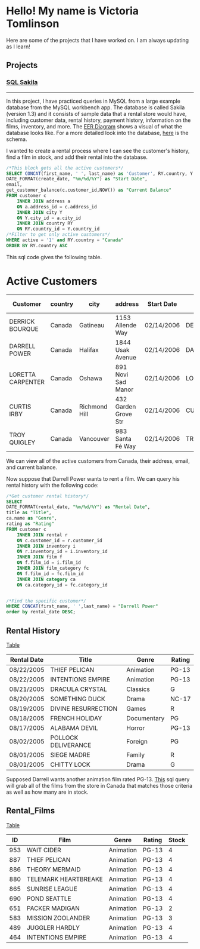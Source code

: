 # Hello! My name is Victoria Tomlinson   
Here are some of the projects that I have worked on. I am always updating as I learn!  
## Projects   
### [SQL Sakila](/SakilaSQL/)  
---   
In this project, I have practiced queries in MySQL from a large example database from the MySQL workbench app. The database is called Sakila (version 1.3) and it consists of sample data that a rental store would have, including customer data, rental history, payment history, information on the films, inventory, and more. The [EER Diagram](/SakilaSQL/Sakila_EER_Diagram.png) shows a visual of what the database looks like. For a more detailed look into the database, [here](/SakilaSQL/sakila-schema.sql) is the schema.  

I wanted to create a rental process where I can see the customer's history, find a film in stock, and add their rental into the database.

```sql
/*This block gets all the active customers*/
SELECT CONCAT(first_name, ' ', last_name) as 'Customer', RY.country, Y.city, a.address,
DATE_FORMAT(create_date, "%m/%d/%Y") as "Start Date",
email,
get_customer_balance(c.customer_id,NOW()) as "Current Balance"
FROM customer c
    INNER JOIN address a 
    ON a.address_id = c.address_id
    INNER JOIN city Y
    ON Y.city_id = a.city_id
    INNER JOIN country RY
    ON RY.country_id = Y.country_id
/*Filter to get only active customers*/
WHERE active = '1' and RY.country = "Canada"
ORDER BY RY.country ASC
```
This sql code gives the following table. 
# Active Customers

| Customer | country | city | address | Start Date | email | Current Balance |
| --- | --- | --- | --- | --- | --- | --- |
| DERRICK BOURQUE | Canada | Gatineau | 1153 Allende Way | 02/14/2006 | DERRICK.BOURQUE@saki | 0.00 |
| DARRELL POWER | Canada | Halifax | 1844 Usak Avenue | 02/14/2006 | DARRELL.POWER@sakila | 0.00 |
| LORETTA CARPENTER | Canada | Oshawa | 891 Novi Sad Manor | 02/14/2006 | LORETTA.CARPENTER@sa | 0.00 |
| CURTIS IRBY | Canada | Richmond Hill | 432 Garden Grove Str | 02/14/2006 | CURTIS.IRBY@sakilacu | 0.00 |
| TROY QUIGLEY | Canada | Vancouver | 983 Santa Fé Way | 02/14/2006 | TROY.QUIGLEY@sakilac | 0.00 |

We can view all of the active customers from Canada, their address, email, and current balance.

Now suppose that Darrell Power wants to rent a film. We can query his rental history with the following code:
```sql
/*Get customer rental history*/
SELECT 
DATE_FORMAT(rental_date, "%m/%d/%Y") as "Rental Date",
title as "Title",
ca.name as "Genre",
rating as "Rating"
FROM customer c
    INNER JOIN rental r
    ON c.customer_id = r.customer_id
    INNER JOIN inventory i
    ON r.inventory_id = i.inventory_id
    INNER JOIN film f
    ON f.film_id = i.film_id
    INNER JOIN film_category fc
    ON f.film_id = fc.film_id
    INNER JOIN category ca
    ON ca.category_id = fc.category_id


/*Find the specific customer*/
WHERE CONCAT(first_name, ' ',last_name) = "Darrell Power"
order by rental_date DESC;
```


## Rental History 
[Table](/SakilaSQL/Rental_History.csv)

| Rental Date | Title | Genre | Rating |
| --- | --- | --- | --- |
| 08/22/2005 | THIEF PELICAN | Animation | PG-13 |
| 08/22/2005 | INTENTIONS EMPIRE | Animation | PG-13 |
| 08/21/2005 | DRACULA CRYSTAL | Classics | G |
| 08/20/2005 | SOMETHING DUCK | Drama | NC-17 |
| 08/19/2005 | DIVINE RESURRECTION | Games | R |
| 08/18/2005 | FRENCH HOLIDAY | Documentary | PG |
| 08/17/2005 | ALABAMA DEVIL | Horror | PG-13 |
| 08/02/2005 | POLLOCK DELIVERANCE | Foreign | PG |
| 08/01/2005 | SIEGE MADRE | Family | R |
| 08/01/2005 | CHITTY LOCK | Drama | G |

Supposed Darrell wants another animation film rated PG-13. [This](/SakilaSQL/Films.sql) sql query will grab all of the films from the store in Canada that matches those criteria as well as how many are in stock.  



## Rental_Films
[Table](/SakilaSQL/Rental_Films.csv)

| ID | Film | Genre | Rating | Stock |
| --- | --- | --- | --- | --- |
| 953 | WAIT CIDER | Animation | PG-13 | 4 |
| 887 | THIEF PELICAN | Animation | PG-13 | 4 |
| 886 | THEORY MERMAID | Animation | PG-13 | 4 |
| 880 | TELEMARK HEARTBREAKE | Animation | PG-13 | 4 |
| 865 | SUNRISE LEAGUE | Animation | PG-13 | 4 |
| 690 | POND SEATTLE | Animation | PG-13 | 4 |
| 651 | PACKER MADIGAN | Animation | PG-13 | 2 |
| 583 | MISSION ZOOLANDER | Animation | PG-13 | 3 |
| 489 | JUGGLER HARDLY | Animation | PG-13 | 4 |
| 464 | INTENTIONS EMPIRE | Animation | PG-13 | 4 |
